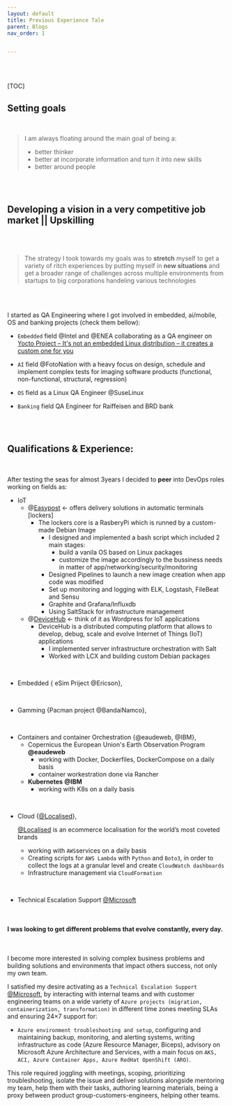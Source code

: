 ```yaml
---
layout: default
title: Previous Experience Tale
parent: Blogs
nav_order: 1


---
```


<br />
<br />

[TOC]




## Setting goals

<br />

> I am always floating around the main  goal of being a:
>
> - better thinker
> - better at incorporate information and turn it into new skills
> - better around people
>
> 

<br />
<br />



## Developing a vision in a very competitive job market || Upskilling 

<br />
<br />


> The strategy I took towards my goals was to **stretch** myself to get a variety of ritch experiences by putting myself in **new situations** and get a broader range of challenges across multiple environments from startups to big corporations handeling various technologies




<br />
<br />

I started as QA Engineering where I got involved in embedded, ai/mobile, OS and banking projects (check them bellow):

- `Embedded` field @Intel and @ENEA collaborating as a QA engineer on [Yocto Project – It's not an embedded Linux distribution – it creates a custom one for you](https://www.yoctoproject.org/)

- `AI` field @FotoNation  with a heavy focus on design, schedule and implement complex tests for imaging software products (functional, non-functional, structural, regression)

- `OS` field as a Linux QA Engineer @SuseLinux

- `Banking` field QA Engineer for Raiffeisen and BRD bank
  <br />
  <br />

<br />


## Qualifications & Experience:



<br/>



After testing the seas for almost 3years I decided to **peer** into DevOps roles working on fields as:

- IoT 
    - @[Easypost](https://easypost.ro/) <- offers delivery solutions in automatic terminals [lockers]
      -  The lockers core is a RasberyPi which is runned by a custom-made Debian Image
         -  I designed and implemented a bash script which included 2 main stages:
            -  build a vanila OS based on Linux packages
            -  customize the image accordingly to the bussiness needs in matter of app/networking/security/monitoring
         -  Designed Pipelines to launch a new image creation when app code was modified
         -  Set up monitoring and logging with ELK, Logstash, FileBeat and Sensu 
         -  Graphite and Grafana/Influxdb
         -  Using SaltStack for infrastructure management
    - @[DeviceHub](https://www.linkedin.com/company/devicehub-net/about/) <- think of it as Wordpress for IoT applications
      - DeviceHub is a distributed computing platform that allows to develop, debug, scale and evolve Internet of Things (IoT) applications 
        -  I implemented server infrastructure orchestration with Salt
        -  Worked with LCX and building custom Debian packages

<br />

- Embedded { eSim Priject @Ericson}, 

<br />

- Gamming {Pacman project @BandaiNamco}, 

<br />

- Containers and container Orchestration {@eaudeweb, @IBM}, 
  -  Copernicus the European Union's Earth Observation Program  **@eaudeweb**
     - working with Docker, Dockerfiles, DockerCompose on a daily basis
     - container workestration done via Rancher
  -  **Kubernetes** **@IBM**
     - working with K8s on a daily basis

<br />

- Cloud {[@Localised](https://www.localised.com/)}, 

  [@Localised](https://www.localised.com/)  is an ecommerce localisation for the world’s most coveted brands

  - working with `AWS`services on a daily basis
  - Creating scripts for `AWS Lambda` with `Python` and `Boto3`, in order to collect the logs at a granular level and create `CloudWatch dashboards`
  - Infrastructure management via `CloudFormation`

<br />

- Technical Escalation Support [@Microsoft](https://docs.microsoft.com/en-us/azure/aks/)

<br/>



#### I was looking to get different problems  that evolve constantly, every day.

 <br/>

I become more interested in solving complex business problems  and building solutions and environments that impact others success, not only my own team.

I satisfied my desire activating as a `Technical Escalation Support` [@Microsoft](https://docs.microsoft.com/en-us/azure/aks/), by interacting with internal teams and with customer engineering teams on a wide variety of `Azure projects (migration, containerization, transformation)` in different time zones meeting SLAs and ensuring 24×7 support for:

  - `Azure environment troubleshooting and setup`, configuring and maintaining backup, monitoring, and alerting systems, writing infrastructure as code (Azure Resource Manager, Biceps), advisory on Microsoft Azure Architecture and Services, with a main focus on `AKS, ACI, Azure Container Apps, Azure RedHat OpenShift (ARO)`.

This role required joggling with meetings, scoping, prioritizing troubleshooting, isolate the issue and deliver  solutions alongside mentoring my  team, help them with their tasks, authoring learning materials, being a proxy between product group-customers-engineers,  helping other teams. 
